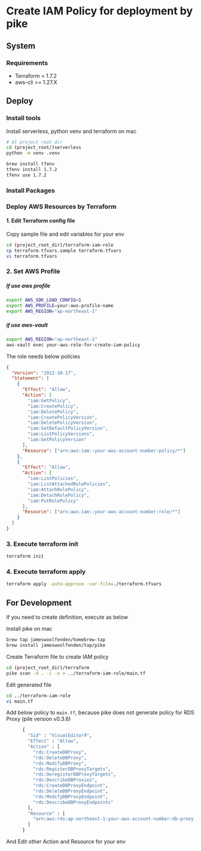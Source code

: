 # Create IAM Policy for deployment by pike

## System

### Requirements

- Terraform = 1.7.2
- aws-cli >= 1.27.X

## Deploy

### Install tools

Install serverless, python venv and terraform on mac

```bash
# At project root dir
cd (project_root/)serverless
python -m venv .venv

brew install tfenv
tfenv install 1.7.2
tfenv use 1.7.2
```

### Install Packages

### Deploy AWS Resources by Terraform

#### 1. Edit Terraform config file

Copy sample file and edit variables for your env

```bash
cd (project_root_dir)/terraform-iam-role
cp terraform.tfvars.sample terraform.tfvars
vi terraform.tfvars
```

### 2. Set AWS Profile

##### If use aws profile

```bash
export AWS_SDK_LOAD_CONFIG=1
export AWS_PROFILE=your-aws-profile-name
export AWS_REGION="ap-northeast-1"
```

##### if use aws-vault

```bash
export AWS_REGION="ap-northeast-1"
aws-vault exec your-aws-role-for-create-iam-policy
```

The role needs below policies

```json
{
  "Version": "2012-10-17",
  "Statement": [
    {
      "Effect": "Allow",
      "Action": [
        "iam:GetPolicy",
        "iam:CreatePolicy",
        "iam:DeletePolicy",
        "iam:CreatePolicyVersion",
        "iam:DeletePolicyVersion",
        "iam:SetDefaultPolicyVersion",
        "iam:ListPolicyVersions",
        "iam:GetPolicyVersion"
      ],
      "Resource": ["arn:aws:iam::your-aws-account-number:policy/*"]
    },
    {
      "Effect": "Allow",
      "Action": [
        "iam:ListPolicies",
        "iam:ListAttachedRolePolicies",
        "iam:AttachRolePolicy",
        "iam:DetachRolePolicy",
        "iam:PutRolePolicy"
      ],
      "Resource": ["arn:aws:iam::your-aws-account-number:role/*"]
    }
  ]
}
```

### 3. Execute terraform init

```bash
terraform init
```

### 4. Execute terraform apply

```bash
terraform apply -auto-approve -var-file=./terraform.tfvars
```

## For Development

If you need to create definition, execute as below

Install pike on mac

```bash
brew tap jameswoolfenden/homebrew-tap
brew install jameswoolfenden/tap/pike
```

Create Terraform file to create IAM policy

```bash
cd (project_root_dir)/terraform
pike scan -d . -i -e > ../terraform-iam-role/main.tf
```

Edit generated file

```bash
cd ../terraform-iam-role
vi main.tf
```

Add below policy to `main.tf`, because pike does not generate policy for RDS Proxy (pile version v0.3.6)

```terraform
      {
        "Sid" : "VisualEditor9",
        "Effect" : "Allow",
        "Action" : [
          "rds:CreateDBProxy",
          "rds:DeleteDBProxy",
          "rds:ModifyDBProxy",
          "rds:RegisterDBProxyTargets",
          "rds:DeregisterDBProxyTargets",
          "rds:DescribeDBProxies",
          "rds:CreateDBProxyEndpoint",
          "rds:DeleteDBProxyEndpoint",
          "rds:ModifyDBProxyEndpoint",
          "rds:DescribeDBProxyEndpoints"
        ],
        "Resource" : [
          "arn:aws:rds:ap-northeast-1:your-aws-account-number:db-proxy:*"
        ]
      }
```

And Edit other Action and Resource for your env
